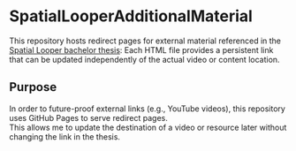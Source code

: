 # SpatialLooperAdditionalMaterial
This repository hosts redirect pages for external material referenced in the [Spatial Looper bachelor thesis](https://github.com/SerialNo25/TheSpatialLooper):
Each HTML file provides a persistent link that can be updated independently of the actual video or content location.

## Purpose

In order to future-proof external links (e.g., YouTube videos), this repository uses GitHub Pages to serve redirect pages.  
This allows me to update the destination of a video or resource later without changing the link in the thesis.

